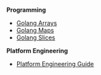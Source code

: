 **Programming**

- [Golang Arrays](https://docs.google.com/viewer?url=https://raw.githubusercontent.com/kodekloudhub/devops-101/main/images/programming/golang/go1.pdf)
- [Golang Maps](https://docs.google.com/viewer?url=https://raw.githubusercontent.com/kodekloudhub/devops-101/main/images/programming/golang/go2.pdf)
- [Golang Slices](https://docs.google.com/viewer?url=https://raw.githubusercontent.com/kodekloudhub/devops-101/main/images/programming/golang/go3.pdf)

**Platform Engineering**

- [Platform Engineering Guide](https://docs.google.com/viewer?url=https://raw.githubusercontent.com/kodekloudhub/devops-101/main/Platform%20Engineering/Platform%20Engineering%20Roadmap.pdf)





